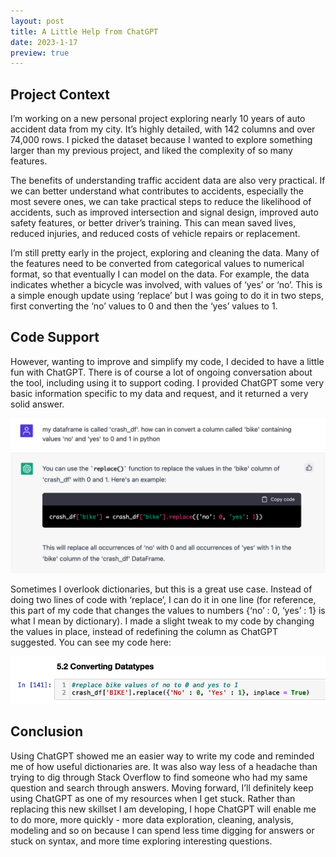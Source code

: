 ```yaml
---
layout: post
title: A Little Help from ChatGPT
date: 2023-1-17
preview: true
---
```


## Project Context
I’m working on a new personal project exploring nearly 10 years of auto accident data from my city. It’s highly detailed, with 142 columns and over 74,000 rows. I picked the dataset because I wanted to explore something larger than my previous project, and liked the complexity of so many features. 

The benefits of understanding traffic accident data are also very practical. If we can better understand what contributes to accidents, especially the most severe ones, we can take practical steps to reduce the likelihood of accidents, such as improved intersection and signal design, improved auto safety features, or better driver’s training. This can mean saved lives, reduced injuries, and reduced costs of vehicle repairs or replacement.

I’m still pretty early in the project, exploring and cleaning the data. Many of the features need to be converted from categorical values to numerical format, so that eventually I can model on the data. For example, the data indicates whether a bicycle was involved, with values of ‘yes’ or ‘no’. This is a simple enough update using ‘replace’ but I was going to do it in two steps, first converting the ‘no’ values to 0 and then the ‘yes’ values to 1. 

## Code Support

However, wanting to improve and simplify my code, I decided to have a little fun with ChatGPT. There is of course a lot of ongoing conversation about the tool, including using it to support coding. I provided ChatGPT some very basic information specific to my data and request, and it returned a very solid answer. 

![_config.yml](/images/ChatGPTreplacecode.png)

Sometimes I overlook dictionaries, but this is a great use case. Instead of doing two lines of code with ‘replace’, I can do it in one line (for reference, this part of my code that changes the values to numbers {‘no’ : 0, ‘yes’ : 1}  is what I mean by dictionary). I made a slight tweak to my code by changing the values in place, instead of redefining the column as ChatGPT suggested. You can see my code here:

![_config.yml](/images/myreplacecode.png)

## Conclusion

Using ChatGPT showed me an easier way to write my code and reminded me of how useful dictionaries are. It was also way less of a headache than trying to dig through Stack Overflow to find someone who had my same question and search through answers. Moving forward, I’ll definitely keep using ChatGPT as one of my resources when I get stuck. Rather than replacing this new skillset I am developing, I hope ChatGPT will enable me to do more, more quickly - more data exploration, cleaning, analysis, modeling and so on because I can spend less time digging for answers or stuck on syntax, and more time exploring interesting questions. 






